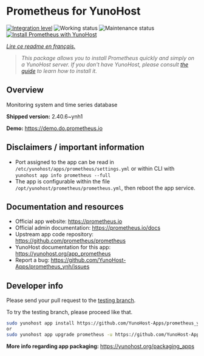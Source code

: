 <!--
N.B.: This README was automatically generated by https://github.com/YunoHost/apps/tree/master/tools/README-generator
It shall NOT be edited by hand.
-->

# Prometheus for YunoHost

[![Integration level](https://dash.yunohost.org/integration/prometheus.svg)](https://dash.yunohost.org/appci/app/prometheus) ![Working status](https://ci-apps.yunohost.org/ci/badges/prometheus.status.svg) ![Maintenance status](https://ci-apps.yunohost.org/ci/badges/prometheus.maintain.svg)  
[![Install Prometheus with YunoHost](https://install-app.yunohost.org/install-with-yunohost.svg)](https://install-app.yunohost.org/?app=prometheus)

*[Lire ce readme en français.](./README_fr.md)*

> *This package allows you to install Prometheus quickly and simply on a YunoHost server.
If you don't have YunoHost, please consult [the guide](https://yunohost.org/#/install) to learn how to install it.*

## Overview

Monitoring system and time series database

**Shipped version:** 2.40.6~ynh1

**Demo:** https://demo.do.prometheus.io
## Disclaimers / important information

* Port assigned to the app can be read in `/etc/yunohost/apps/prometheus/settings.yml`
 or within CLI with `yunohost app info prometheus --full`
* The app is configurable within the file `/opt/yunohost/prometheus/prometheus.yml`, then reboot the app service.

## Documentation and resources

* Official app website: <https://prometheus.io>
* Official admin documentation: <https://prometheus.io/docs>
* Upstream app code repository: <https://github.com/prometheus/prometheus>
* YunoHost documentation for this app: <https://yunohost.org/app_prometheus>
* Report a bug: <https://github.com/YunoHost-Apps/prometheus_ynh/issues>

## Developer info

Please send your pull request to the [testing branch](https://github.com/YunoHost-Apps/prometheus_ynh/tree/testing).

To try the testing branch, please proceed like that.

``` bash
sudo yunohost app install https://github.com/YunoHost-Apps/prometheus_ynh/tree/testing --debug
or
sudo yunohost app upgrade prometheus -u https://github.com/YunoHost-Apps/prometheus_ynh/tree/testing --debug
```

**More info regarding app packaging:** <https://yunohost.org/packaging_apps>
